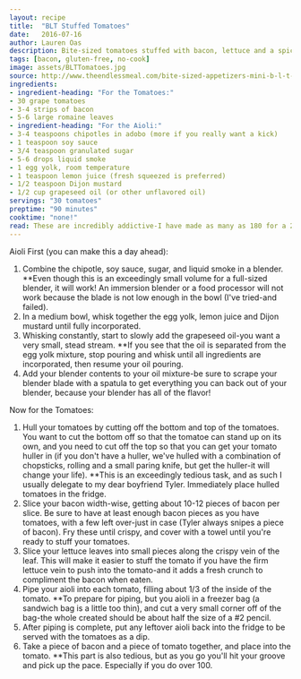 ```yaml
---
layout: recipe
title:  "BLT Stuffed Tomatoes"
date:   2016-07-16
author: Lauren Oas
description: Bite-sized tomatoes stuffed with bacon, lettuce and a spicy aioli.
tags: [bacon, gluten-free, no-cook]
image: assets/BLTTomatoes.jpg
source: http://www.theendlessmeal.com/bite-sized-appetizers-mini-b-l-t-cups/
ingredients:
- ingredient-heading: "For the Tomatoes:"
- 30 grape tomatoes
- 3-4 strips of bacon
- 5-6 large romaine leaves
- ingredient-heading: "For the Aioli:"
- 3-4 teaspoons chipotles in adobo (more if you really want a kick)
- 1 teaspoon soy sauce
- 3/4 teaspoon granulated sugar
- 5-6 drops liquid smoke
- 1 egg yolk, room temperature
- 1 teaspoon lemon juice (fresh squeezed is preferred)
- 1/2 teaspoon Dijon mustard
- 1/2 cup grapeseed oil (or other unflavored oil)
servings: "30 tomatoes"
preptime: "90 minutes"
cooktime: "none!"
read: These are incredibly addictive-I have made as many as 180 for a 25 person party, and I've NEVER had any leftover. You should plan for at least 5 tomatoes per person. You will likely have an excess of aioli, as this should be enough for as many as 75 tomatoes-just serve it on the side as a dip! I would also recommend making the aioli a day ahead to save time when you need to serve. Do NOT use olive oil for your aioli (which I know makes it not really an aioli)! **This recipe is marked gluten-free, but please be sure to check your ingredients that they are marked "gluten-free" before you serve to anybody with dietary restrictions.
---
```

Aioli First (you can make this a day ahead):

1. Combine the chipotle, soy sauce, sugar, and liquid smoke in a blender. **Even though this is an exceedingly small volume for a full-sized blender, it will work! An immersion blender or a food processor will not work because the blade is not low enough in the bowl (I've tried-and failed).
2. In a medium bowl, whisk together the egg yolk, lemon juice and Dijon mustard until fully incorporated.
3. Whisking constantly, start to slowly add the grapeseed oil-you want a very small, stead stream. **If you see that the oil is separated from the egg yolk mixture, stop pouring and whisk until all ingredients are incorporated, then resume your oil pouring.
4. Add your blender contents to your oil mixture-be sure to scrape your blender blade with a spatula to get everything you can back out of your blender, because your blender has all of the flavor!

Now for the Tomatoes:

1. Hull your tomatoes by cutting off the bottom and top of the tomatoes. You want to cut the bottom off so that the tomatoe can stand up on its own, and you need to cut off the top so that you can get your tomato huller in (if you don't have a huller, we've hulled with a combination of chopsticks, rolling and a small paring knife, but get the huller-it will change your life). **This is an exceedingly tedious task, and as such I usually delegate to my dear boyfriend Tyler. Immediately place hulled tomatoes in the fridge.
2. Slice your bacon width-wise, getting about 10-12 pieces of bacon per slice. Be sure to have at least enough bacon pieces as you have tomatoes, with a few left over-just in case (Tyler always snipes a piece of bacon). Fry these until crispy, and cover with a towel until you're ready to stuff your tomatoes.
3. Slice your lettuce leaves into small pieces along the crispy vein of the leaf. This will make it easier to stuff the tomato if you have the firm lettuce vein to push into the tomato-and it adds a fresh crunch to compliment the bacon when eaten.
4. Pipe your aioli into each tomato, filling about 1/3 of the inside of the tomato. **To prepare for piping, but you aioli in a freezer bag (a sandwich bag is a little too thin), and cut a very small corner off of the bag-the whole created should be about half the size of a #2 pencil.
5. After piping is complete, put any leftover aioli back into the fridge to be served with the tomatoes as a dip.
6. Take a piece of bacon and a piece of tomato together, and place into the tomato. **This part is also tedious, but as you go you'll hit your groove and pick up the pace. Especially if you do over 100.